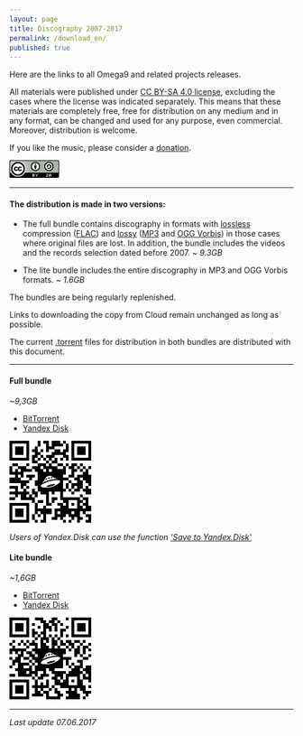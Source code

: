```yaml
---
layout: page
title: Discography 2007-2017
permalink: /download_en/
published: true
---
```

Here are the links to all Omega9 and related projects releases.

All materials were published under [CC BY-SA 4.0 license][1], excluding the cases where the license was indicated separately. This means that these materials are completely free, free for distribution on any medium and in any format, can be changed and used for any purpose, even commercial. Moreover, distribution is welcome.

If you like the music, please consider a [donation](/donation/).

![](./images/CC_BY-SA_4.0.png "CC BY-SA 4.0")

-----

#### The distribution is made in two versions:

- The full bundle contains discography in formats with [lossless][2] compression ([FLAC][3]) and [lossy][4] ([MP3][5] and [OGG Vorbis][6]) in those cases where original files are lost. In addition, the bundle includes the videos and the records selection dated before 2007.
*~ 9.3GB*

- The lite bundle includes the entire discography in MP3 and OGG Vorbis formats. *~ 1.6GB*

The bundles are being regularly replenished.

Links to downloading the copy from Cloud remain unchanged as long as possible.

The current [.torrent][8] files for distribution in both bundles are distributed with this document.

-----

#### Full bundle
*~9,3GB*

- [BitTorrent][10]
- [Yandex Disk][9]

![](./images/YaDisk_Full_QR.png)

*Users of Yandex.Disk can use the function ['Save to Yandex.Disk'][15]*

#### Lite bundle
*~1,6GB*

- [BitTorrent][13]
- [Yandex Disk][12]

![](./images/YaDisk_Lite_QR.png)

-----
*Last update 07.06.2017*

[1]: https://creativecommons.org/licenses/by-sa/4.0/
[2]: https://en.wikipedia.org/wiki/Lossless_compression
[3]: https://en.wikipedia.org/wiki/FLAC
[4]: https://en.wikipedia.org/wiki/Lossy_compression
[5]: https://en.wikipedia.org/wiki/MP3
[6]: https://en.wikipedia.org/wiki/Vorbis
[7]: https://en.wikipedia.org/wiki/Resilio_Sync
[8]: https://en.wikipedia.org/wiki/Torrent_file
[9]: https://yadi.sk/d/4sGQknzWKP5ej
[10]: ./torrents/Omega9_-_Discography_(2007-2017)_FULL.torrent
[11]: nothing
[12]: https://yadi.sk/d/_nuSJCMwriLh6
[13]: ./torrents/Omega9_-_Discography_(2007-2017)_LITE.torrent
[14]: https://link.getsync.com/#f=Omega9%20%28%2706-%2716%29%20%5BMP3%5D&sz=16E8&t=1&s=JB4HJY3OCNQLG2XIUEGP7OLDDQOLFTF5&i=CX5V5I4M475MM3KAJPPG3BQGF43TCZU5L&v=2.3
[15]: https://yandex.ru/support/disk/uploading.xml#upload-copy
